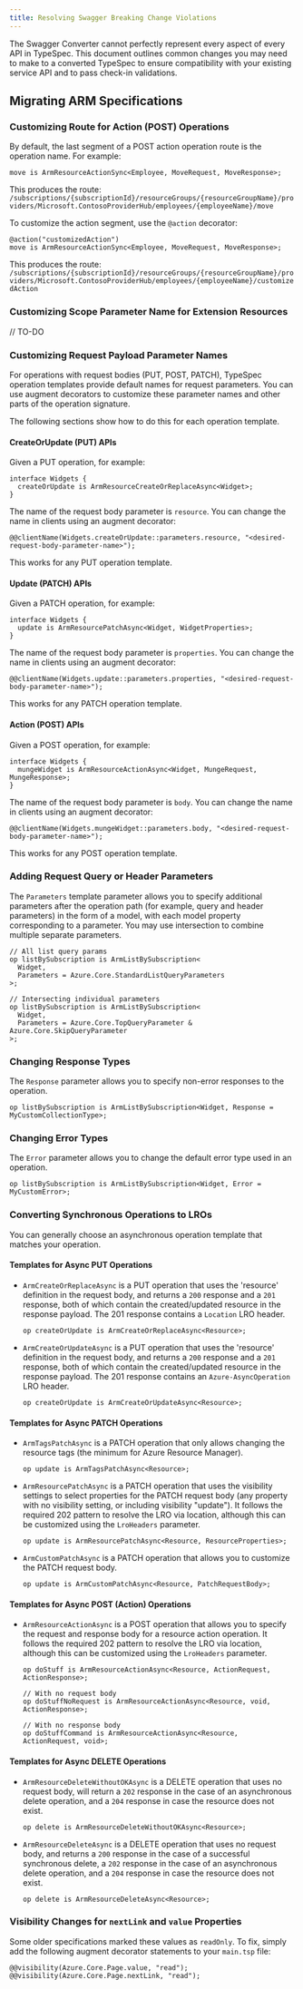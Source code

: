 ```yaml
---
title: Resolving Swagger Breaking Change Violations
---
```


The Swagger Converter cannot perfectly represent every aspect of every API in TypeSpec. This document outlines common changes you may need to make to a converted TypeSpec to ensure compatibility with your existing service API and to pass check-in validations.

## Migrating ARM Specifications

### Customizing Route for Action (POST) Operations

By default, the last segment of a POST action operation route is the operation name. For example:

```tsp
move is ArmResourceActionSync<Employee, MoveRequest, MoveResponse>;
```

This produces the route:  
`/subscriptions/{subscriptionId}/resourceGroups/{resourceGroupName}/providers/Microsoft.ContosoProviderHub/employees/{employeeName}/move`

To customize the action segment, use the `@action` decorator:

```tsp
@action("customizedAction")
move is ArmResourceActionSync<Employee, MoveRequest, MoveResponse>;
```

This produces the route:  
`/subscriptions/{subscriptionId}/resourceGroups/{resourceGroupName}/providers/Microsoft.ContosoProviderHub/employees/{employeeName}/customizedAction`

### Customizing Scope Parameter Name for Extension Resources

// TO-DO

### Customizing Request Payload Parameter Names

For operations with request bodies (PUT, POST, PATCH), TypeSpec operation templates provide default names for request parameters. You can use augment decorators to customize these parameter names and other parts of the operation signature.

The following sections show how to do this for each operation template.

#### CreateOrUpdate (PUT) APIs

Given a PUT operation, for example:

```tsp
interface Widgets {
  createOrUpdate is ArmResourceCreateOrReplaceAsync<Widget>;
}
```

The name of the request body parameter is `resource`. You can change the name in clients using an augment decorator:

```tsp
@@clientName(Widgets.createOrUpdate::parameters.resource, "<desired-request-body-parameter-name>");
```

This works for any PUT operation template.

#### Update (PATCH) APIs

Given a PATCH operation, for example:

```tsp
interface Widgets {
  update is ArmResourcePatchAsync<Widget, WidgetProperties>;
}
```

The name of the request body parameter is `properties`. You can change the name in clients using an augment decorator:

```tsp
@@clientName(Widgets.update::parameters.properties, "<desired-request-body-parameter-name>");
```

This works for any PATCH operation template.

#### Action (POST) APIs

Given a POST operation, for example:

```tsp
interface Widgets {
  mungeWidget is ArmResourceActionAsync<Widget, MungeRequest, MungeResponse>;
}
```

The name of the request body parameter is `body`. You can change the name in clients using an augment decorator:

```tsp
@@clientName(Widgets.mungeWidget::parameters.body, "<desired-request-body-parameter-name>");
```

This works for any POST operation template.

### Adding Request Query or Header Parameters

The `Parameters` template parameter allows you to specify additional parameters after the operation path (for example, query and header parameters) in the form of a model, with each model property corresponding to a parameter. You may use intersection to combine multiple separate parameters.

```tsp
// All list query params
op listBySubscription is ArmListBySubscription<
  Widget,
  Parameters = Azure.Core.StandardListQueryParameters
>;

// Intersecting individual parameters
op listBySubscription is ArmListBySubscription<
  Widget,
  Parameters = Azure.Core.TopQueryParameter & Azure.Core.SkipQueryParameter
>;
```

### Changing Response Types

The `Response` parameter allows you to specify non-error responses to the operation.

```tsp
op listBySubscription is ArmListBySubscription<Widget, Response = MyCustomCollectionType>;
```

### Changing Error Types

The `Error` parameter allows you to change the default error type used in an operation.

```tsp
op listBySubscription is ArmListBySubscription<Widget, Error = MyCustomError>;
```

### Converting Synchronous Operations to LROs

You can generally choose an asynchronous operation template that matches your operation.

#### Templates for Async PUT Operations

- `ArmCreateOrReplaceAsync` is a PUT operation that uses the 'resource' definition in the request body, and returns a `200` response and a `201` response, both of which contain the created/updated resource in the response payload. The 201 response contains a `Location` LRO header.

  ```tsp
  op createOrUpdate is ArmCreateOrReplaceAsync<Resource>;
  ```

- `ArmCreateOrUpdateAsync` is a PUT operation that uses the 'resource' definition in the request body, and returns a `200` response and a `201` response, both of which contain the created/updated resource in the response payload. The 201 response contains an `Azure-AsyncOperation` LRO header.

  ```tsp
  op createOrUpdate is ArmCreateOrUpdateAsync<Resource>;
  ```

#### Templates for Async PATCH Operations

- `ArmTagsPatchAsync` is a PATCH operation that only allows changing the resource tags (the minimum for Azure Resource Manager).

  ```tsp
  op update is ArmTagsPatchAsync<Resource>;
  ```

- `ArmResourcePatchAsync` is a PATCH operation that uses the visibility settings to select properties for the PATCH request body (any property with no visibility setting, or including visibility "update"). It follows the required 202 pattern to resolve the LRO via location, although this can be customized using the `LroHeaders` parameter.

  ```tsp
  op update is ArmResourcePatchAsync<Resource, ResourceProperties>;
  ```

- `ArmCustomPatchAsync` is a PATCH operation that allows you to customize the PATCH request body.

  ```tsp
  op update is ArmCustomPatchAsync<Resource, PatchRequestBody>;
  ```

#### Templates for Async POST (Action) Operations

- `ArmResourceActionAsync` is a POST operation that allows you to specify the request and response body for a resource action operation. It follows the required 202 pattern to resolve the LRO via location, although this can be customized using the `LroHeaders` parameter.

  ```tsp
  op doStuff is ArmResourceActionAsync<Resource, ActionRequest, ActionResponse>;

  // With no request body
  op doStuffNoRequest is ArmResourceActionAsync<Resource, void, ActionResponse>;

  // With no response body
  op doStuffCommand is ArmResourceActionAsync<Resource, ActionRequest, void>;
  ```

#### Templates for Async DELETE Operations

- `ArmResourceDeleteWithoutOKAsync` is a DELETE operation that uses no request body, will return a `202` response in the case of an asynchronous delete operation, and a `204` response in case the resource does not exist.

  ```tsp
  op delete is ArmResourceDeleteWithoutOKAsync<Resource>;
  ```

- `ArmResourceDeleteAsync` is a DELETE operation that uses no request body, and returns a `200` response in the case of a successful synchronous delete, a `202` response in the case of an asynchronous delete operation, and a `204` response in case the resource does not exist.

  ```tsp
  op delete is ArmResourceDeleteAsync<Resource>;
  ```

### Visibility Changes for `nextLink` and `value` Properties

Some older specifications marked these values as `readOnly`. To fix, simply add the following augment decorator statements to your `main.tsp` file:

```tsp
@@visibility(Azure.Core.Page.value, "read");
@@visibility(Azure.Core.Page.nextLink, "read");
```
